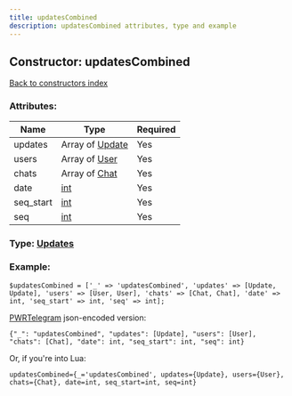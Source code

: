 ```yaml
---
title: updatesCombined
description: updatesCombined attributes, type and example
---
```

## Constructor: updatesCombined  
[Back to constructors index](index.md)



### Attributes:

| Name     |    Type       | Required |
|----------|---------------|----------|
|updates|Array of [Update](../types/Update.md) | Yes|
|users|Array of [User](../types/User.md) | Yes|
|chats|Array of [Chat](../types/Chat.md) | Yes|
|date|[int](../types/int.md) | Yes|
|seq\_start|[int](../types/int.md) | Yes|
|seq|[int](../types/int.md) | Yes|



### Type: [Updates](../types/Updates.md)


### Example:

```
$updatesCombined = ['_' => 'updatesCombined', 'updates' => [Update, Update], 'users' => [User, User], 'chats' => [Chat, Chat], 'date' => int, 'seq_start' => int, 'seq' => int];
```  

[PWRTelegram](https://pwrtelegram.xyz) json-encoded version:

```
{"_": "updatesCombined", "updates": [Update], "users": [User], "chats": [Chat], "date": int, "seq_start": int, "seq": int}
```


Or, if you're into Lua:  


```
updatesCombined={_='updatesCombined', updates={Update}, users={User}, chats={Chat}, date=int, seq_start=int, seq=int}

```


